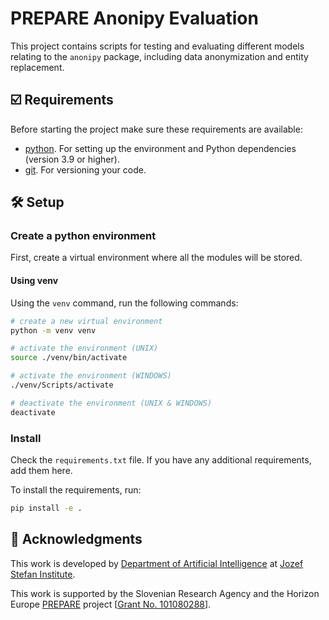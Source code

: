 # PREPARE Anonipy Evaluation

This project contains scripts for testing and evaluating different models relating to the `anonipy` package, including data anonymization and entity replacement.

## ☑️ Requirements

Before starting the project make sure these requirements are available:

- [python]. For setting up the environment and Python dependencies (version 3.9 or higher).
- [git]. For versioning your code.

## 🛠️ Setup

### Create a python environment

First, create a virtual environment where all the modules will be stored.

#### Using venv

Using the `venv` command, run the following commands:

```bash
# create a new virtual environment
python -m venv venv

# activate the environment (UNIX)
source ./venv/bin/activate

# activate the environment (WINDOWS)
./venv/Scripts/activate

# deactivate the environment (UNIX & WINDOWS)
deactivate
```

### Install

Check the `requirements.txt` file. If you have any additional requirements, add them here.

To install the requirements, run:

```bash
pip install -e .
```


## 📣 Acknowledgments

This work is developed by [Department of Artificial Intelligence][ailab] at [Jozef Stefan Institute][ijs].

This work is supported by the Slovenian Research Agency and the Horizon Europe [PREPARE] project [[Grant No. 101080288][grant]].

[python]: https://www.python.org/
[git]: https://git-scm.com/
[ailab]: http://ailab.ijs.si/
[ijs]: https://www.ijs.si/
[PREPARE]: https://prepare-rehab.eu/
[grant]: https://cordis.europa.eu/project/id/101080288
